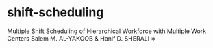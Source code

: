 ﻿# shift-scheduling

Multiple Shift Scheduling of Hierarchical Workforce with Multiple Work Centers
Salem M. AL-YAKOOB & Hanif D. SHERALI ∗

